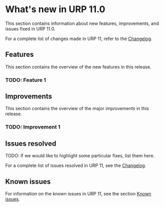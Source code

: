 # What's new in URP 11.0

This section contains information about new features, improvements, and issues fixed in URP 11.0.

For a complete list of changes made in URP 11, refer to the [Changelog](../../changelog/CHANGELOG.html).

## Features

This section contains the overview of the new features in this release.

### TODO: Feature 1

## Improvements

This section contains the overview of the major improvements in this release.

### TODO: Improvement 1

## Issues resolved

TODO: If we would like to highlight some particular fixes, list them here. 

For a complete list of issues resolved in URP 11, see the [Changelog](../../changelog/CHANGELOG.html).

## Known issues

For information on the known issues in URP 11, see the section [Known issues](../known-issues.md).

